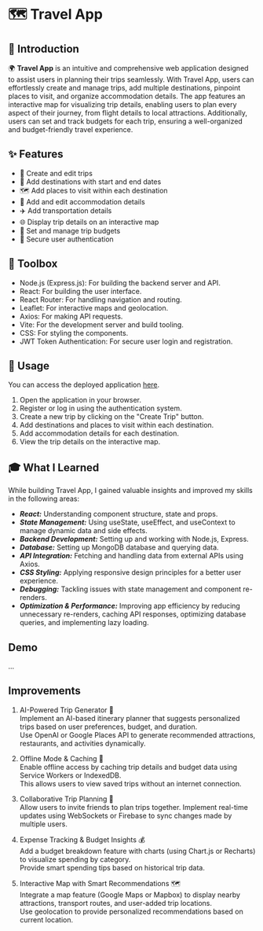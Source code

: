 # 🗺️ Travel App

## 🌟 Introduction

🌍 **Travel App** is an intuitive and comprehensive web application designed to assist users in planning their trips seamlessly. With Travel App, users can effortlessly create and manage trips, add multiple destinations, pinpoint places to visit, and organize accommodation details. The app features an interactive map for visualizing trip details, enabling users to plan every aspect of their journey, from flight details to local attractions. Additionally, users can set and track budgets for each trip, ensuring a well-organized and budget-friendly travel experience.

## ✨ Features

- 📝 Create and edit trips
- 📍 Add destinations with start and end dates
- 🗺️ Add places to visit within each destination
- 🏨 Add and edit accommodation details
- ✈️ Add transportation details
- 🌐 Display trip details on an interactive map
- 💸 Set and manage trip budgets
- 🔐 Secure user authentication

## 🧰 Toolbox

* Node.js (Express.js): For building the backend server and API.
* React: For building the user interface.
* React Router: For handling navigation and routing.
* Leaflet: For interactive maps and geolocation.
* Axios: For making API requests.
* Vite: For the development server and build tooling.
* CSS: For styling the components.
* JWT Token Authentication: For secure user login and registration.

## 🚀 Usage

You can access the deployed application [here](https://travel-app-client-tau.vercel.app/).

1. Open the application in your browser.
2. Register or log in using the authentication system.
3. Create a new trip by clicking on the "Create Trip" button.
4. Add destinations and places to visit within each destination.
5. Add accommodation details for each destination.
6. View the trip details on the interactive map.

## 🎓 What I Learned

While building Travel App, I gained valuable insights and improved my skills in the following areas:

* ***React:*** Understanding component structure, state and props.
* ***State Management:*** Using useState, useEffect, and useContext to manage dynamic data and side effects.
* ***Backend Development:*** Setting up and working with Node.js, Express.
* ***Database:*** Setting up MongoDB database and querying data.
* ***API Integration:*** Fetching and handling data from external APIs using Axios.
* ***CSS Styling:*** Applying responsive design principles for a better user experience.
* ***Debugging:*** Tackling issues with state management and component re-renders.
* ***Optimization & Performance:*** Improving app efficiency by reducing unnecessary re-renders, caching API responses, optimizing database queries, and implementing lazy loading.

## Demo
...

## Improvements
1. AI-Powered Trip Generator 🤖 <br>
Implement an AI-based itinerary planner that suggests personalized trips based on user preferences, budget, and duration. <br>
Use OpenAI or Google Places API to generate recommended attractions, restaurants, and activities dynamically.

2. Offline Mode & Caching 📶 <br>
Enable offline access by caching trip details and budget data using Service Workers or IndexedDB. <br>
This allows users to view saved trips without an internet connection.

3. Collaborative Trip Planning 👥 <br>
Allow users to invite friends to plan trips together.
Implement real-time updates using WebSockets or Firebase to sync changes made by multiple users. <br>

4. Expense Tracking & Budget Insights 💰 <br>
Add a budget breakdown feature with charts (using Chart.js or Recharts) to visualize spending by category. <br>
Provide smart spending tips based on historical trip data.

5. Interactive Map with Smart Recommendations 🗺️ <br>
Integrate a map feature (Google Maps or Mapbox) to display nearby attractions, transport routes, and user-added trip locations. <br>
Use geolocation to provide personalized recommendations based on current location.
